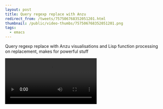 ```yaml
---
layout: post
title: Query regexp replace with Anzu
redirect_from: /tweets/757506768352051201.html
thumbnail: /public/video-thumbs/757506768352051201.png
tags:
  - emacs
---
```


Query regexp replace with Anzu visualisations and Lisp function processing on replacement, makes for powerful stuff

<video controls autoplay loop>
  <source src="/public/videos/757506768352051201.mp4" type="video/mp4">
    Sorry your browser does not support the video tag, maybe time to upgrade?
</video>
